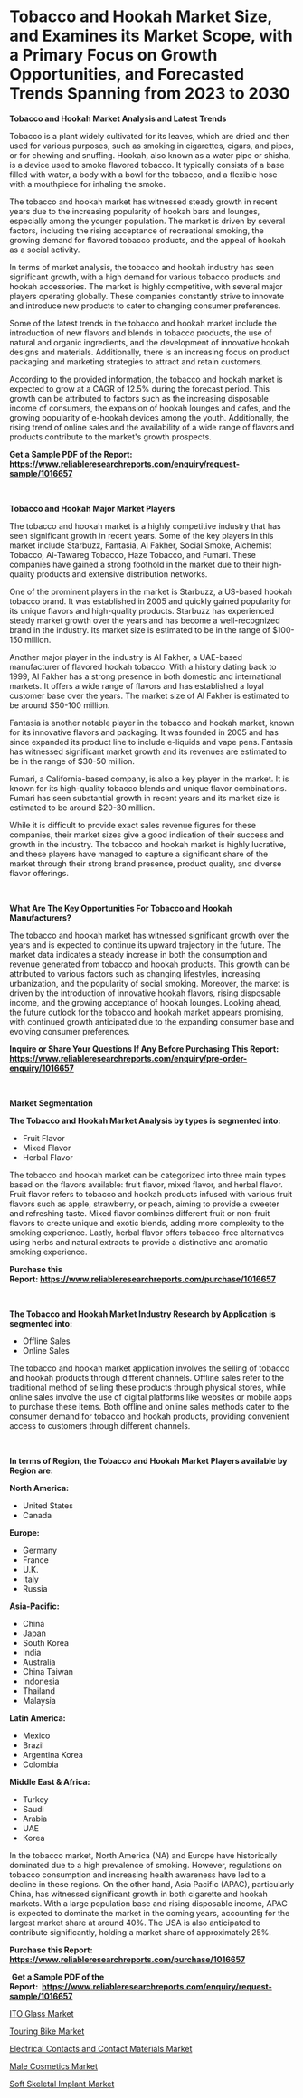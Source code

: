 <p><h1>Tobacco and Hookah Market Size, and Examines its Market Scope, with a Primary Focus on Growth Opportunities, and Forecasted Trends Spanning from 2023 to 2030</h1></p><p><strong>Tobacco and Hookah Market Analysis and Latest Trends</strong></p>
<p><p>Tobacco is a plant widely cultivated for its leaves, which are dried and then used for various purposes, such as smoking in cigarettes, cigars, and pipes, or for chewing and snuffing. Hookah, also known as a water pipe or shisha, is a device used to smoke flavored tobacco. It typically consists of a base filled with water, a body with a bowl for the tobacco, and a flexible hose with a mouthpiece for inhaling the smoke.</p><p>The tobacco and hookah market has witnessed steady growth in recent years due to the increasing popularity of hookah bars and lounges, especially among the younger population. The market is driven by several factors, including the rising acceptance of recreational smoking, the growing demand for flavored tobacco products, and the appeal of hookah as a social activity.</p><p>In terms of market analysis, the tobacco and hookah industry has seen significant growth, with a high demand for various tobacco products and hookah accessories. The market is highly competitive, with several major players operating globally. These companies constantly strive to innovate and introduce new products to cater to changing consumer preferences.</p><p>Some of the latest trends in the tobacco and hookah market include the introduction of new flavors and blends in tobacco products, the use of natural and organic ingredients, and the development of innovative hookah designs and materials. Additionally, there is an increasing focus on product packaging and marketing strategies to attract and retain customers.</p><p>According to the provided information, the tobacco and hookah market is expected to grow at a CAGR of 12.5% during the forecast period. This growth can be attributed to factors such as the increasing disposable income of consumers, the expansion of hookah lounges and cafes, and the growing popularity of e-hookah devices among the youth. Additionally, the rising trend of online sales and the availability of a wide range of flavors and products contribute to the market's growth prospects.</p></p>
<p><strong>Get a Sample PDF of the Report:&nbsp; <a href="https://www.reliableresearchreports.com/enquiry/request-sample/1016657">https://www.reliableresearchreports.com/enquiry/request-sample/1016657</a></strong></p>
<p>&nbsp;</p>
<p><strong>Tobacco and Hookah Major Market Players</strong></p>
<p><p>The tobacco and hookah market is a highly competitive industry that has seen significant growth in recent years. Some of the key players in this market include Starbuzz, Fantasia, Al Fakher, Social Smoke, Alchemist Tobacco, Al-Tawareg Tobacco, Haze Tobacco, and Fumari. These companies have gained a strong foothold in the market due to their high-quality products and extensive distribution networks.</p><p>One of the prominent players in the market is Starbuzz, a US-based hookah tobacco brand. It was established in 2005 and quickly gained popularity for its unique flavors and high-quality products. Starbuzz has experienced steady market growth over the years and has become a well-recognized brand in the industry. Its market size is estimated to be in the range of $100-150 million.</p><p>Another major player in the industry is Al Fakher, a UAE-based manufacturer of flavored hookah tobacco. With a history dating back to 1999, Al Fakher has a strong presence in both domestic and international markets. It offers a wide range of flavors and has established a loyal customer base over the years. The market size of Al Fakher is estimated to be around $50-100 million.</p><p>Fantasia is another notable player in the tobacco and hookah market, known for its innovative flavors and packaging. It was founded in 2005 and has since expanded its product line to include e-liquids and vape pens. Fantasia has witnessed significant market growth and its revenues are estimated to be in the range of $30-50 million.</p><p>Fumari, a California-based company, is also a key player in the market. It is known for its high-quality tobacco blends and unique flavor combinations. Fumari has seen substantial growth in recent years and its market size is estimated to be around $20-30 million.</p><p>While it is difficult to provide exact sales revenue figures for these companies, their market sizes give a good indication of their success and growth in the industry. The tobacco and hookah market is highly lucrative, and these players have managed to capture a significant share of the market through their strong brand presence, product quality, and diverse flavor offerings.</p></p>
<p>&nbsp;</p>
<p><strong>What Are The Key Opportunities For Tobacco and Hookah Manufacturers?</strong></p>
<p><p>The tobacco and hookah market has witnessed significant growth over the years and is expected to continue its upward trajectory in the future. The market data indicates a steady increase in both the consumption and revenue generated from tobacco and hookah products. This growth can be attributed to various factors such as changing lifestyles, increasing urbanization, and the popularity of social smoking. Moreover, the market is driven by the introduction of innovative hookah flavors, rising disposable income, and the growing acceptance of hookah lounges. Looking ahead, the future outlook for the tobacco and hookah market appears promising, with continued growth anticipated due to the expanding consumer base and evolving consumer preferences.</p></p>
<p><strong>Inquire or Share Your Questions If Any Before Purchasing This Report: <a href="https://www.reliableresearchreports.com/enquiry/pre-order-enquiry/1016657">https://www.reliableresearchreports.com/enquiry/pre-order-enquiry/1016657</a></strong></p>
<p>&nbsp;</p>
<p><strong>Market Segmentation</strong></p>
<p><strong>The Tobacco and Hookah Market Analysis by types is segmented into:</strong></p>
<p><ul><li>Fruit Flavor</li><li>Mixed Flavor</li><li>Herbal Flavor</li></ul></p>
<p><p>The tobacco and hookah market can be categorized into three main types based on the flavors available: fruit flavor, mixed flavor, and herbal flavor. Fruit flavor refers to tobacco and hookah products infused with various fruit flavors such as apple, strawberry, or peach, aiming to provide a sweeter and refreshing taste. Mixed flavor combines different fruit or non-fruit flavors to create unique and exotic blends, adding more complexity to the smoking experience. Lastly, herbal flavor offers tobacco-free alternatives using herbs and natural extracts to provide a distinctive and aromatic smoking experience.</p></p>
<p><strong>Purchase this Report:&nbsp;<a href="https://www.reliableresearchreports.com/purchase/1016657">https://www.reliableresearchreports.com/purchase/1016657</a></strong></p>
<p>&nbsp;</p>
<p><strong>The Tobacco and Hookah Market Industry Research by Application is segmented into:</strong></p>
<p><ul><li>Offline Sales</li><li>Online Sales</li></ul></p>
<p><p>The tobacco and hookah market application involves the selling of tobacco and hookah products through different channels. Offline sales refer to the traditional method of selling these products through physical stores, while online sales involve the use of digital platforms like websites or mobile apps to purchase these items. Both offline and online sales methods cater to the consumer demand for tobacco and hookah products, providing convenient access to customers through different channels.</p></p>
<p>&nbsp;</p>
<p><strong>In terms of Region, the Tobacco and Hookah Market Players available by Region are:</strong></p>
<p>
    <p> <strong> North America: </strong>
        <ul>
            <li>United States</li>
            <li>Canada</li>
        </ul>
        </p> 
    <p> <strong> Europe: </strong>
        <ul>
            <li>Germany</li>
            <li>France</li>
            <li>U.K.</li>
            <li>Italy</li>
            <li>Russia</li>
        </ul>
        </p> 
    <p> <strong> Asia-Pacific: </strong>
        <ul>
            <li>China</li>
            <li>Japan</li>
            <li>South Korea</li>
            <li>India</li>
            <li>Australia</li>
            <li>China Taiwan</li>
            <li>Indonesia</li>
            <li>Thailand</li>
            <li>Malaysia</li>
        </ul>
        </p> 
    <p> <strong> Latin America: </strong>
        <ul>
            <li>Mexico</li>
            <li>Brazil</li>
            <li>Argentina Korea</li>
            <li>Colombia</li>
        </ul>
        </p> 
    <p> <strong> Middle East & Africa: </strong>
        <ul>
            <li>Turkey</li>
            <li>Saudi</li>
            <li>Arabia</li>
            <li>UAE</li>
            <li>Korea</li>
        </ul>
    </p>
    </p>
<p><p>In the tobacco market, North America (NA) and Europe have historically dominated due to a high prevalence of smoking. However, regulations on tobacco consumption and increasing health awareness have led to a decline in these regions. On the other hand, Asia Pacific (APAC), particularly China, has witnessed significant growth in both cigarette and hookah markets. With a large population base and rising disposable income, APAC is expected to dominate the market in the coming years, accounting for the largest market share at around 40%. The USA is also anticipated to contribute significantly, holding a market share of approximately 25%.</p></p>
<p><strong>Purchase this Report: <a href="https://www.reliableresearchreports.com/purchase/1016657">https://www.reliableresearchreports.com/purchase/1016657</a></strong></p>
<p>&nbsp;<strong>Get a Sample PDF of the Report:&nbsp;&nbsp;<a href="https://www.reliableresearchreports.com/enquiry/request-sample/1016657">https://www.reliableresearchreports.com/enquiry/request-sample/1016657</a></strong></p>
<p><strong></strong></p>
<p><p><a href="https://www.linkedin.com/pulse/ito-glass-market-share-amp-new-trends-analysis-report-type-mpasc/">ITO Glass Market</a></p><p><a href="https://medium.com/@poem.snap.phase/touring-bike-market-size-growth-forecast-2023-2030-1c886fd0e104">Touring Bike Market</a></p><p><a href="https://www.linkedin.com/pulse/electrical-contacts-contact-materials-market-share-amp-new-lvtlc/">Electrical Contacts and Contact Materials Market</a></p><p><a href="https://medium.com/@ashleyhills1920/male-cosmetics-market-size-growth-forecast-2023-2030-e803a8feb6ea">Male Cosmetics Market</a></p><p><a href="https://www.reportprime.com/soft-skeletal-implant-r9141">Soft Skeletal Implant Market</a></p></p>